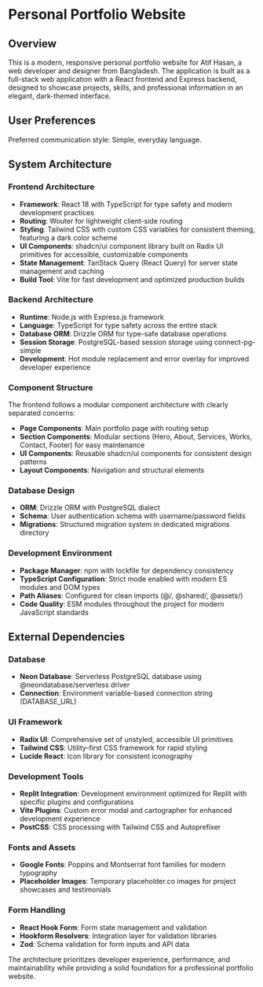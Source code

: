 # Personal Portfolio Website

## Overview

This is a modern, responsive personal portfolio website for Atif Hasan, a web developer and designer from Bangladesh. The application is built as a full-stack web application with a React frontend and Express backend, designed to showcase projects, skills, and professional information in an elegant, dark-themed interface.

## User Preferences

Preferred communication style: Simple, everyday language.

## System Architecture

### Frontend Architecture
- **Framework**: React 18 with TypeScript for type safety and modern development practices
- **Routing**: Wouter for lightweight client-side routing
- **Styling**: Tailwind CSS with custom CSS variables for consistent theming, featuring a dark color scheme
- **UI Components**: shadcn/ui component library built on Radix UI primitives for accessible, customizable components
- **State Management**: TanStack Query (React Query) for server state management and caching
- **Build Tool**: Vite for fast development and optimized production builds

### Backend Architecture
- **Runtime**: Node.js with Express.js framework
- **Language**: TypeScript for type safety across the entire stack
- **Database ORM**: Drizzle ORM for type-safe database operations
- **Session Storage**: PostgreSQL-based session storage using connect-pg-simple
- **Development**: Hot module replacement and error overlay for improved developer experience

### Component Structure
The frontend follows a modular component architecture with clearly separated concerns:
- **Page Components**: Main portfolio page with routing setup
- **Section Components**: Modular sections (Hero, About, Services, Works, Contact, Footer) for easy maintenance
- **UI Components**: Reusable shadcn/ui components for consistent design patterns
- **Layout Components**: Navigation and structural elements

### Database Design
- **ORM**: Drizzle ORM with PostgreSQL dialect
- **Schema**: User authentication schema with username/password fields
- **Migrations**: Structured migration system in dedicated migrations directory

### Development Environment
- **Package Manager**: npm with lockfile for dependency consistency
- **TypeScript Configuration**: Strict mode enabled with modern ES modules and DOM types
- **Path Aliases**: Configured for clean imports (@/, @shared/, @assets/)
- **Code Quality**: ESM modules throughout the project for modern JavaScript standards

## External Dependencies

### Database
- **Neon Database**: Serverless PostgreSQL database using @neondatabase/serverless driver
- **Connection**: Environment variable-based connection string (DATABASE_URL)

### UI Framework
- **Radix UI**: Comprehensive set of unstyled, accessible UI primitives
- **Tailwind CSS**: Utility-first CSS framework for rapid styling
- **Lucide React**: Icon library for consistent iconography

### Development Tools
- **Replit Integration**: Development environment optimized for Replit with specific plugins and configurations
- **Vite Plugins**: Custom error modal and cartographer for enhanced development experience
- **PostCSS**: CSS processing with Tailwind CSS and Autoprefixer

### Fonts and Assets
- **Google Fonts**: Poppins and Montserrat font families for modern typography
- **Placeholder Images**: Temporary placeholder.co images for project showcases and testimonials

### Form Handling
- **React Hook Form**: Form state management and validation
- **Hookform Resolvers**: Integration layer for validation libraries
- **Zod**: Schema validation for form inputs and API data

The architecture prioritizes developer experience, performance, and maintainability while providing a solid foundation for a professional portfolio website.